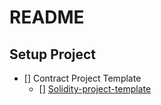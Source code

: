 # README

## Setup Project

- [] Contract Project Template
  * [] [Solidity-project-template](0-setup/solidity-starter)